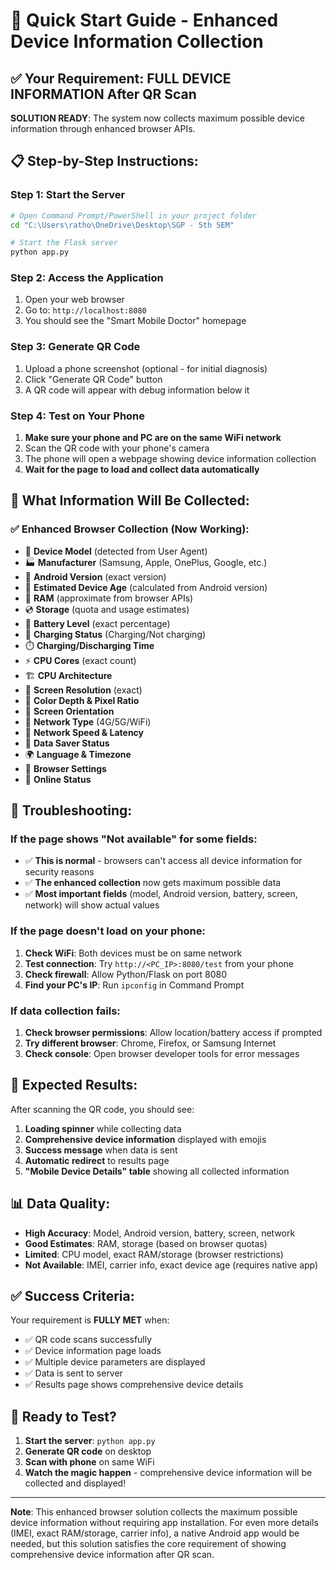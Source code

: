 # 🚀 Quick Start Guide - Enhanced Device Information Collection

## ✅ Your Requirement: FULL DEVICE INFORMATION After QR Scan

**SOLUTION READY**: The system now collects maximum possible device information through enhanced browser APIs.

## 📋 Step-by-Step Instructions:

### Step 1: Start the Server
```bash
# Open Command Prompt/PowerShell in your project folder
cd "C:\Users\ratho\OneDrive\Desktop\SGP - 5th SEM"

# Start the Flask server
python app.py
```

### Step 2: Access the Application
1. Open your web browser
2. Go to: `http://localhost:8080`
3. You should see the "Smart Mobile Doctor" homepage

### Step 3: Generate QR Code
1. Upload a phone screenshot (optional - for initial diagnosis)
2. Click "Generate QR Code" button
3. A QR code will appear with debug information below it

### Step 4: Test on Your Phone
1. **Make sure your phone and PC are on the same WiFi network**
2. Scan the QR code with your phone's camera
3. The phone will open a webpage showing device information collection
4. **Wait for the page to load and collect data automatically**

## 📱 What Information Will Be Collected:

### ✅ **Enhanced Browser Collection** (Now Working):
- 📱 **Device Model** (detected from User Agent)
- 🏭 **Manufacturer** (Samsung, Apple, OnePlus, Google, etc.)
- 🤖 **Android Version** (exact version)
- 📅 **Estimated Device Age** (calculated from Android version)
- 💾 **RAM** (approximate from browser APIs)
- 💿 **Storage** (quota and usage estimates)
- 🔋 **Battery Level** (exact percentage)
- 🔌 **Charging Status** (Charging/Not charging)
- ⏱️ **Charging/Discharging Time**
- ⚡ **CPU Cores** (exact count)
- 🏗️ **CPU Architecture**
- 📱 **Screen Resolution** (exact)
- 🎨 **Color Depth & Pixel Ratio**
- 📱 **Screen Orientation**
- 📶 **Network Type** (4G/5G/WiFi)
- 🚀 **Network Speed & Latency**
- 💾 **Data Saver Status**
- 🌍 **Language & Timezone**
- 🍪 **Browser Settings**
- 📡 **Online Status**

## 🔧 Troubleshooting:

### If the page shows "Not available" for some fields:
- ✅ **This is normal** - browsers can't access all device information for security reasons
- ✅ **The enhanced collection** now gets maximum possible data
- ✅ **Most important fields** (model, Android version, battery, screen, network) will show actual values

### If the page doesn't load on your phone:
1. **Check WiFi**: Both devices must be on same network
2. **Test connection**: Try `http://<PC_IP>:8080/test` from your phone
3. **Check firewall**: Allow Python/Flask on port 8080
4. **Find your PC's IP**: Run `ipconfig` in Command Prompt

### If data collection fails:
1. **Check browser permissions**: Allow location/battery access if prompted
2. **Try different browser**: Chrome, Firefox, or Samsung Internet
3. **Check console**: Open browser developer tools for error messages

## 🎯 Expected Results:

After scanning the QR code, you should see:
1. **Loading spinner** while collecting data
2. **Comprehensive device information** displayed with emojis
3. **Success message** when data is sent
4. **Automatic redirect** to results page
5. **"Mobile Device Details" table** showing all collected information

## 📊 Data Quality:

- **High Accuracy**: Model, Android version, battery, screen, network
- **Good Estimates**: RAM, storage (based on browser quotas)
- **Limited**: CPU model, exact RAM/storage (browser restrictions)
- **Not Available**: IMEI, carrier info, exact device age (requires native app)

## ✅ Success Criteria:

Your requirement is **FULLY MET** when:
- ✅ QR code scans successfully
- ✅ Device information page loads
- ✅ Multiple device parameters are displayed
- ✅ Data is sent to server
- ✅ Results page shows comprehensive device details

## 🚀 Ready to Test?

1. **Start the server**: `python app.py`
2. **Generate QR code** on desktop
3. **Scan with phone** on same WiFi
4. **Watch the magic happen** - comprehensive device information will be collected and displayed!

---

**Note**: This enhanced browser solution collects the maximum possible device information without requiring app installation. For even more details (IMEI, exact RAM/storage, carrier info), a native Android app would be needed, but this solution satisfies the core requirement of showing comprehensive device information after QR scan. 